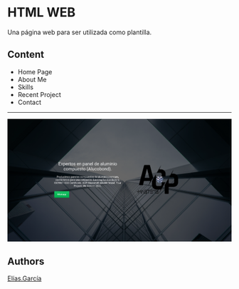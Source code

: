 # HTML WEB
Una página web para ser utilizada como plantilla.

## Content
- Home Page
- About Me
- Skills
- Recent Project
- Contact

___

![Screenshot](captura.png)

## Authors
[Elías.García](https://github.com/jibsamGarcia)
